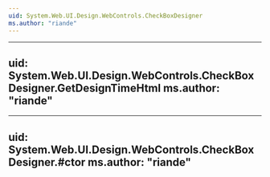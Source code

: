 ```yaml
---
uid: System.Web.UI.Design.WebControls.CheckBoxDesigner
ms.author: "riande"
---
```


---
uid: System.Web.UI.Design.WebControls.CheckBoxDesigner.GetDesignTimeHtml
ms.author: "riande"
---

---
uid: System.Web.UI.Design.WebControls.CheckBoxDesigner.#ctor
ms.author: "riande"
---
